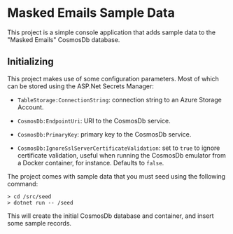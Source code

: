 # Masked Emails Sample Data

This project is a simple console application that adds sample data to the "Masked Emails" CosmosDb database.

## Initializing

This project makes use of some configuration parameters. Most of which can be stored using the ASP.Net Secrets Manager:

- `TableStorage:ConnectionString`: connection string to an Azure Storage Account.

- `CosmosDb:EndpointUri`: URI to the CosmosDb service.
- `CosmosDb:PrimaryKey`: primary key to the CosmosDb service.
- `CosmosDb:IgnoreSslServerCertificateValidation`: set to `true` to ignore certificate validation, useful when running the CosmosDb emulator from a Docker container, for instance. Defaults to `false`.

The project comes with sample data that you must seed using the following command:

```
> cd /src/seed
> dotnet run -- /seed
```

This will create the initial CosmosDb database and container, and insert some sample records.
